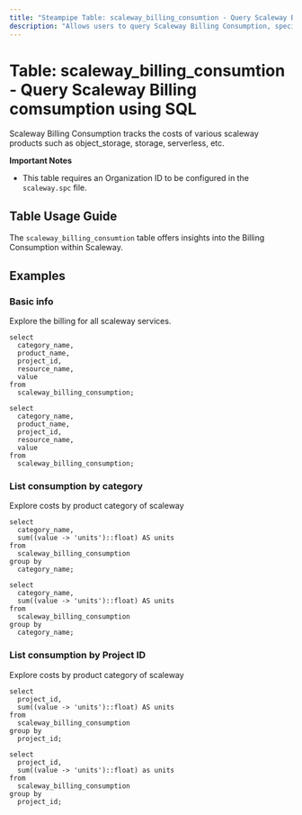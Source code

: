 ```yaml
---
title: "Steampipe Table: scaleway_billing_consumtion - Query Scaleway Billing comsumption using SQL"
description: "Allows users to query Scaleway Billing Consumption, specifically providing information about the billing."
---
```


# Table: scaleway_billing_consumtion - Query Scaleway Billing comsumption using SQL

Scaleway Billing Consumption tracks the costs of various scaleway products such as object_storage, storage, serverless, etc.

**Important Notes**
- This table requires an Organization ID to be configured in the `scaleway.spc` file.

## Table Usage Guide

The `scaleway_billing_consumtion` table offers insights into the Billing Consumption within Scaleway.

## Examples

### Basic info
Explore the billing for all scaleway services.

```sql+postgres
select
  category_name,
  product_name,
  project_id,
  resource_name,
  value
from
  scaleway_billing_consumption;
```

```sql+sqlite
select
  category_name,
  product_name,
  project_id,
  resource_name,
  value
from
  scaleway_billing_consumption;
```

### List consumption by category
Explore costs by product category of scaleway

```sql+postgres
select 
  category_name, 
  sum((value -> 'units')::float) AS units 
from 
  scaleway_billing_consumption 
group by 
  category_name;
```

```sql+sqlite
select 
  category_name, 
  sum((value -> 'units')::float) AS units 
from 
  scaleway_billing_consumption 
group by 
  category_name;
```

### List consumption by Project ID
Explore costs by product category of scaleway

```sql+postgres
select 
  project_id, 
  sum((value -> 'units')::float) AS units 
from 
  scaleway_billing_consumption 
group by 
  project_id;
```

```sql+sqlite
select 
  project_id, 
  sum((value -> 'units')::float) as units 
from 
  scaleway_billing_consumption 
group by 
  project_id;
```
